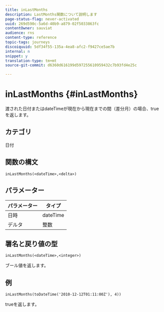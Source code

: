 ```yaml
---
title: inLastMonths
description: LastMonths関数について説明します
page-status-flag: never-activated
uuid: 269d590c-5a6d-40b9-a879-02f5033863fc
contentOwner: sauviat
audience: rns
content-type: reference
topic-tags: journeys
discoiquuid: 5df34f55-135a-4ea8-afc2-f9427ce5ae7b
internal: n
snippet: y
translation-type: tm+mt
source-git-commit: d6360d616199d597255610959432c7b93fd4e25c

---
```



# inLastMonths {#inLastMonths}

渡された日付またはdateTimeが現在から現在までの間（差分月）の場合、trueを返します。

## カテゴリ

日付

## 関数の構文

`inLastMonths(<dateTime>,<delta>)`

## パラメーター

| パラメーター | タイプ |
|-----------|------------------|
| 日時 | dateTime |
| デルタ | 整数 |

## 署名と戻り値の型

`inLastMonths(<dateTime>,<integer>)`

ブール値を返します。

## 例

`inLastMonths(toDateTime('2010-12-12T01:11:00Z'), 4))`

trueを返します。
